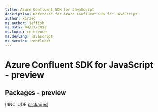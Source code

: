 ```yaml
---
title: Azure Confluent SDK for JavaScript
description: Reference for Azure Confluent SDK for JavaScript
author: xirzec
ms.author: jeffish
ms.data: 04/17/2023
ms.topic: reference
ms.devlang: javascript
ms.service: confluent
---
```

# Azure Confluent SDK for JavaScript - preview
## Packages - preview
[!INCLUDE [packages](confluent-index.md)]